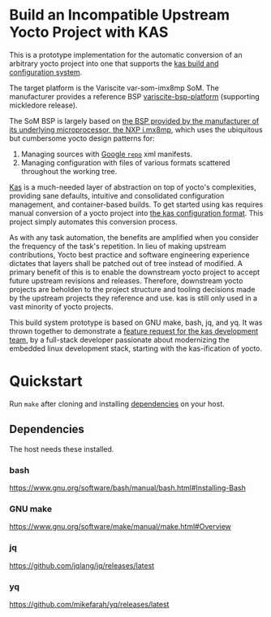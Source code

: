 # Build an Incompatible Upstream Yocto Project with KAS

This is a prototype implementation for the automatic conversion of an arbitrary yocto project into one that supports the [kas build and configuration system](https://github.com/siemens/kas).

The target platform is the Variscite var-som-imx8mp SoM. The manufacturer provides a reference BSP [variscite-bsp-platform](https://github.com/varigit/variscite-bsp-platform/tree/mickledore) (supporting mickledore release). 

The SoM BSP is largely based on [the BSP provided by the manufacturer of its underlying microprocessor, the NXP i.mx8mp](https://github.com/nxp-imx/meta-imx), which uses the ubiquitous but cumbersome yocto design patterns for:

1. Managing sources with [Google `repo`](https://gerrit.googlesource.com/git-repo/) xml manifests.
2. Managing configuration with files of various formats scattered throughout the working tree.

[Kas](https://github.com/siemens/kas) is a much-needed layer of abstraction on top of yocto's complexities, providing sane defaults, intuitive and consolidated configuration management, and container-based builds. To get started using kas requires manual conversion of a yocto project into [the kas configuration format](https://kas.readthedocs.io/en/latest/userguide/project-configuration.html#). This project simply automates this conversion process.

As with any task automation, the benefits are amplified when you consider the frequency of the task's repetition. In lieu of making upstream contributions, Yocto best practice and software engineering experience dictates that layers shall be patched out of tree instead of modified. A primary benefit of this is to enable the downstream yocto project to accept future upstream revisions and releases. Therefore, downstream yocto projects are beholden to the project structure and tooling decisions made by the upstream projects they reference and use. kas is still only used in a vast minority of yocto projects.

This build system prototype is based on GNU make, bash, jq, and yq. It was thrown together to demonstrate a [feature request for the kas development team](https://groups.google.com/g/kas-devel/c/Dk2AKNx0PQA), by a full-stack developer passionate about modernizing the embedded linux development stack, starting with the kas-ification of yocto.

# Quickstart

Run `make` after cloning and installing [dependencies](#Dependencies) on your host.

## Dependencies

The host needs these installed.

### bash
https://www.gnu.org/software/bash/manual/bash.html#Installing-Bash

### GNU make
https://www.gnu.org/software/make/manual/make.html#Overview

### jq
https://github.com/jqlang/jq/releases/latest

### yq
https://github.com/mikefarah/yq/releases/latest

